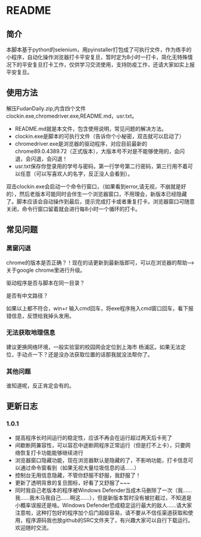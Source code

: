 # README

## 简介

本脚本基于python的selenium，用pyinstaller打包成了可执行文件，作为练手的小程序，自动化操作浏览器打卡平安复旦，暂时定为8小时一打卡，简化无特殊情况下的平安复旦打卡工作，仅供学习交流使用，支持防疫工作，还请大家如实上报平安复旦。
## 使用方法
解压FudanDaily.zip,内含四个文件clockin.exe,chromedriver.exe,README.md，usr.txt。

- README.md就是本文件，包含使用说明，常见问题的解决方法。
- clockin.exe是脚本的可执行文件（告诉你个小秘密，双击就可以启动了）
- chromedriver.exe是浏览器的驱动程序，对应目前最新的chrome89.0.4389.72（正式版本），大版本号不对是不能够使用的，会闪退，会闪退，会闪退！
- usr.txt保存你登录用的学号与密码，第一行学号第二行密码，第三行用不着可以任意（可以写喜欢人的名字，反正没人会看到）。

双击clockin.exe会启动一个命令行窗口，（如果看到error,请无视，不崩就是好的），然后老版本可能同时会伴生一个浏览器窗口，不用理会，新版本已经隐藏了。脚本应该会自动操作到最后，提示完成打卡或者重复打卡。浏览器窗口可随意关闭，命令行窗口留着就会进行每8小时一个循环的打卡。

## 常见问题

### 黑窗闪退

chrome的版本是否正确？！现在的话更新到最新版即可，可以在浏览器的帮助——>关于google chrome里进行升级。

驱动程序是否与脚本在同一目录？

是否有中文路径？

如果以上都不符合，win+r 输入cmd回车，将exe程序拖入cmd窗口回车，看下报错信息，反馈给我掉头发用。

### 无法获取地理信息

建议更换网络环境，一般实验室的校园网会定位到上海市 杨浦区。如果无法定位，手动点一下？还是没办法获取位置的话那我就没法帮你了。

### 其他问题

谁知道呢，反正肯定会有的。

## 更新日志

### 1.0.1
- 提高程序长时间运行的稳定性，应该不再会在运行超过两天后卡死了
- 间歇断网兼容性，可以容忍中途断网程序正常运行（但是打不上卡），只要网络恢复打卡功能能够继续进行
- 浏览器窗口隐藏功能，现在浏览器默认是隐藏的了，不影响功能，打卡信息可以通过命令窗看到（如果无视大量垃圾信息的话……）
- 控制台无用信息隐藏，不管你舒服不舒服，我舒服了！
- 更新了透明背景的复旦图标，好看了又舒服了~~~
- 同时我自己老版本的程序被Windows Defender当成木马删除了一次（我……我……我木马我自己……啊这……），但是新版本暂时没有被拦截过，不知道是小概率误报还是啥。Windows Defender恐成稳定运行最大的敌人……请大家注意啦，这种打包好的程序加个后门超级容易，请不要从不信任渠道获取和使用，程序源码我也放github的SRC文件夹了，有兴趣大家可以自行下载运行。欢迎随时交流。
